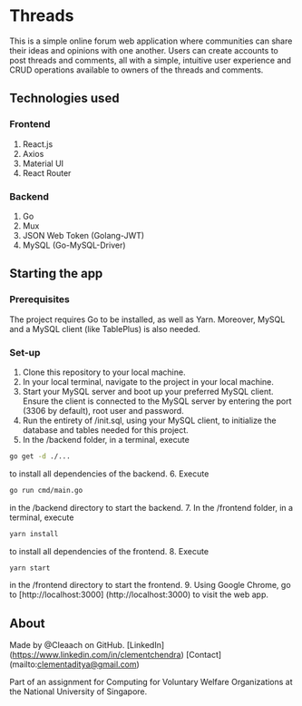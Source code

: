# Threads

This is a simple online forum web application where communities can share their ideas and opinions with one another. Users can create accounts to post threads and comments, all with a simple, intuitive user experience and CRUD operations available to owners of the threads and comments.

## Technologies used

### Frontend

1. React.js
2. Axios
3. Material UI
4. React Router

### Backend

1. Go
2. Mux
3. JSON Web Token (Golang-JWT)
4. MySQL (Go-MySQL-Driver)

## Starting the app

### Prerequisites

The project requires Go to be installed, as well as Yarn. Moreover, MySQL and a MySQL client (like TablePlus) is also needed.

### Set-up

1. Clone this repository to your local machine.
2. In your local terminal, navigate to the project in your local machine.
3. Start your MySQL server and boot up your preferred MySQL client. Ensure the client is connected to the MySQL server by entering the port (3306 by default), root user and password.
4. Run the entirety of /init.sql, using your MySQL client, to initialize the database and tables needed for this project.
5. In the /backend folder, in a terminal, execute
```bash
go get -d ./...
```
to install all dependencies of the backend.
6. Execute 
```bash
go run cmd/main.go
```
in the /backend directory to start the backend.
7. In the /frontend folder, in a terminal, execute 
```bash
yarn install
```
to install all dependencies of the frontend.
8. Execute
```bash
yarn start
```
in the /frontend directory to start the frontend.
9. Using Google Chrome, go to [http://localhost:3000] (http://localhost:3000) to visit the web app.

## About

Made by @Cleaach on GitHub.
[LinkedIn] (https://www.linkedin.com/in/clementchendra)
[Contact] (mailto:clementaditya@gmail.com)

Part of an assignment for Computing for Voluntary Welfare Organizations at the National University of Singapore.
